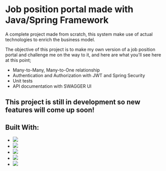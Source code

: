 <h1>Job position portal made with Java/Spring Framework</h1>

<p>A complete project made from scratch, this system make use of actual technologies to enrich the business model.</p>

<p>The objective of this project is to make my own version of a job position portal and challenge me on the way to it, and here are what you'll see here at this point;</p>

<ul>
  <li>Many-to-Many, Many-to-One relationship</li>
  <li>Authentication and Authorization with JWT and Spring Security</li>
  <li>Unit tests</li>
  <li>API documentation with SWAGGER UI</li>
</ul>

<h2>This project is still in development so new features will come up soon!</h2>

<h2>Built With:</h2>

* <img src="https://img.shields.io/badge/Java-ED8B00?style=for-the-badge&logo=java&logoColor=white"/>
* <img src="https://img.shields.io/badge/Spring-6DB33F?style=for-the-badge&logo=spring&logoColor=white"/>
* <img src="https://img.shields.io/badge/Swagger-85EA2D?style=for-the-badge&logo=Swagger&logoColor=white"/>
* <img src="https://img.shields.io/badge/Junit5-25A162?style=for-the-badge&logo=junit5&logoColor=white"/> 
* <img src="https://img.shields.io/badge/JWT-000000?style=for-the-badge&logo=JSON%20web%20tokens&logoColor=white"/>
